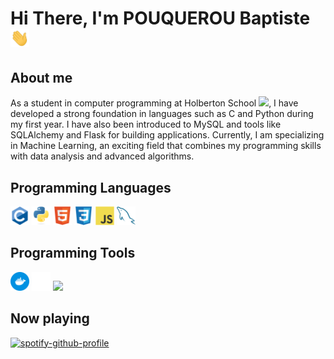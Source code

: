 <h1>Hi There, I'm POUQUEROU Baptiste <img  src="https://raw.githubusercontent.com/ABSphreak/ABSphreak/master/gifs/Hi.gif" width="30px"></h1>
<h2> About me </h2>
As a student in computer programming at Holberton School <img src="https://github.com/ghinzuka/ghinzuka/assets/102736316/f6acd5ec-bbdf-4f68-9dc3-cb3a50a0e2ef" width="50px">, I have developed a strong foundation in languages such as C and Python during my first year. I have also been introduced to MySQL and tools like SQLAlchemy and Flask for building applications. Currently, I am specializing in Machine Learning, an exciting field that combines my programming skills with data analysis and advanced algorithms.


## Programming Languages
<img src = 'https://github.com/ghinzuka/ghinzuka/blob/main/images/c.svg' width='30'/> <img src = 'https://github.com/ghinzuka/ghinzuka/blob/main/images/python.svg' height='30'/>  <img src = 'https://github.com/ghinzuka/ghinzuka/blob/main/images/html.svg' width='30'/>   <img src = 'https://github.com/ghinzuka/ghinzuka/blob/main/images/css.svg' width='30'/> <img src = 'https://github.com/ghinzuka/ghinzuka/blob/main/images/js.svg' width='30'/>  <img src = 'https://github.com/ghinzuka/ghinzuka/blob/main/images/mysql.svg' width='30'/>


## Programming Tools

<img src = 'https://github.com/ghinzuka/ghinzuka/blob/main/images/docker.svg' width='30'/> <img src = 'https://github.com/ghinzuka/ghinzuka/blob/main/images/flask.svg' width='30'/> <img src = 'https://github.com/ghinzuka/ghinzuka/assets/102736316/b032f7be-a5a9-41d2-a439-5800f5d2fb61' width='50'/> 


## Now playing

[![spotify-github-profile](https://spotify-github-profile.kittinanx.com/api/view?uid=pouqba&cover_image=true&theme=default&show_offline=false&background_color=121212&interchange=false&bar_color=53b14f&bar_color_cover=false)](https://spotify-github-profile.kittinanx.com/api/view?uid=pouqba&redirect=true)
